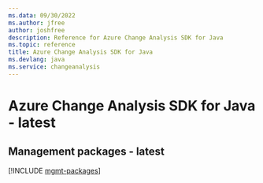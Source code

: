 ```yaml
---
ms.data: 09/30/2022
ms.author: jfree
author: joshfree
description: Reference for Azure Change Analysis SDK for Java
ms.topic: reference
title: Azure Change Analysis SDK for Java
ms.devlang: java
ms.service: changeanalysis
---
```

# Azure Change Analysis SDK for Java - latest

## Management packages - latest
[!INCLUDE [mgmt-packages](change-analysis-mgmt-index.md)]